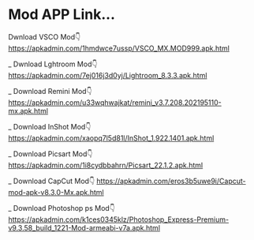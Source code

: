 # Mod APP Link...

Dwnload VSCO Mod👇
https://apkadmin.com/1hmdwce7ussp/VSCO_MX.MOD999.apk.html

_
Dwnload Lghtroom Mod👇
https://apkadmin.com/7ej016j3d0yj/Lightroom_8.3.3.apk.html

_
Download Remini Mod👇
https://apkadmin.com/u33wqhwajkat/remini_v3.7.208.202195110-mx.apk.html

_
Download InShot Mod👇
https://apkadmin.com/xaopq7l5d81l/InShot_1.922.1401.apk.html

_
Download Picsart Mod👇
https://apkadmin.com/1i8cydbbahrn/Picsart_22.1.2.apk.html

_
Download CapCut Mod👇
https://apkadmin.com/eros3b5uwe9i/Capcut-mod-apk-v8.3.0-Mx.apk.html

_
Download Photoshop ps Mod👇
https://apkadmin.com/k1ces0345klz/Photoshop_Express-Premium-v9.3.58_build_1221-Mod-armeabi-v7a.apk.html
